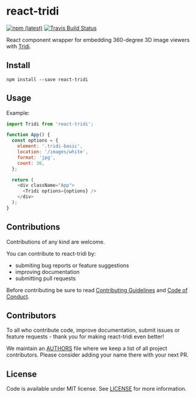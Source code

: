 # react-tridi

[![npm (latest)](https://img.shields.io/npm/v/react-tridi/latest.svg)](https://www.npmjs.com/package/react-twitch-ext-onauthorized)
[![Travis Build Status](https://travis-ci.com/lukemnet/react-tridi.svg?branch=master)](https://travis-ci.com/lukemnet/react-twitch-ext-onauthorized)

React component wrapper for embedding 360-degree 3D image viewers with [Tridi](https://tridi.lukem.net/).

## Install

```
npm install --save react-tridi
```

## Usage

Example:

```javascript
import Tridi from 'react-tridi';

function App() {
  const options = {
    element: '.tridi-basic',
    location: '/images/white',
    format: 'jpg',
    count: 36,
  };

  return (
    <div className="App">
      <Tridi options={options} />
    </div>
  );
}
```

## Contributions

Contributions of any kind are welcome.

You can contribute to react-tridi by:

* submiting bug reports or feature suggestions
* improving documentation
* submitting pull requests

Before contributing be sure to read [Contributing Guidelines](https://github.com/lukemnet/react-tridi/blob/master/CONTRIBUTING.md) and [Code of Conduct](https://github.com/lukemnet/react-tridi/blob/master/CODE_OF_CONDUCT.md).

## Contributors

To all who contribute code, improve documentation, submit issues or feature requests - thank you for making react-tridi even better!

We maintain an [AUTHORS](https://github.com/lukemnet/react-tridi/blob/master/AUTHORS) file where we keep a list of all project contributors. Please consider adding your name there with your next PR.


## License

Code is available under MIT license. See [LICENSE](https://raw.githubusercontent.com/lukemnet/react-tridi/master/LICENSE) for more information.
